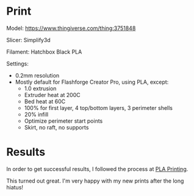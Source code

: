 # Print

Model: https://www.thingiverse.com/thing:3751848

Slicer: Simplify3d

Filament: Hatchbox Black PLA

Settings:
- 0.2mm resolution
- Mostly default for Flashforge Creator Pro, using PLA, except:
    - 1.0 extrusion
    - Extruder heat at 200C
    - Bed heat at 60C
    - 100% for first layer, 4 top/bottom layers, 3 perimeter shells
    - 20% infill
    - Optimize perimeter start points
    - Skirt, no raft, no supports

# Results

In order to get successful results, I followed the process at [PLA Printing](../../processes/pla-printing.md).

This turned out great. I'm very happy with my new prints after the long hiatus!
